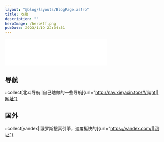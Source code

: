 ```yaml
---
layout: "@blog/layouts/BlogPage.astro"
title: 收藏
description: ""
heroImage: /hero/ff.png
pubDate: 2023/1/19 22:34:31
---
```

<iframe frameborder="no" border="0" marginwidth="0" marginheight="0" width=330 height=86 src="//music.163.com/outchain/player?type=2&id=29539350&auto=1&height=66"></iframe>

## 导航

::collect[北斗导航||自己瞎做的一些导航]{url="http://nav.xieyaxin.top/#/light||网址"}

## 国外

::collect[yandex||俄罗斯搜索引擎，速度挺快的]{url="https://yandex.com/||网址"}

